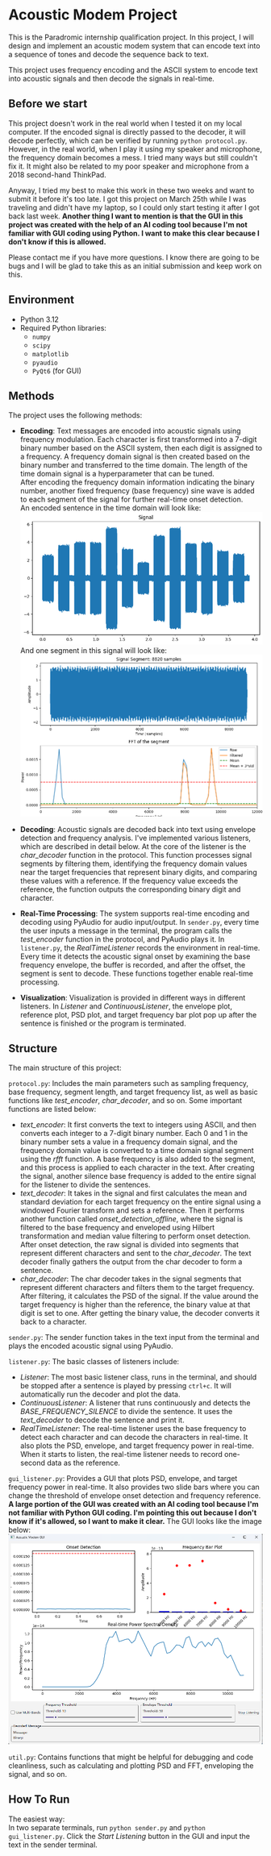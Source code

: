 # Acoustic Modem Project

This is the Paradromic internship qualification project. In this project, I will design and implement an acoustic modem system that can encode text into a sequence of tones and decode the sequence back to text.  

This project uses frequency encoding and the ASCII system to encode text into acoustic signals and then decode the signals in real-time.  

## Before we start
This project doesn't work in the real world when I tested it on my local computer. If the encoded signal is directly passed to the decoder, it will decode perfectly, which can be verified by running `python protocol.py`. However, in the real world, when I play it using my speaker and microphone, the frequency domain becomes a mess. I tried many ways but still couldn't fix it. It might also be related to my poor speaker and microphone from a 2018 second-hand ThinkPad.

Anyway, I tried my best to make this work in these two weeks and want to submit it before it's too late. I got this project on March 25th while I was traveling and didn't have my laptop, so I could only start testing it after I got back last week. **Another thing I want to mention is that the GUI in this project was created with the help of an AI coding tool because I'm not familiar with GUI coding using Python. I want to make this clear because I don't know if this is allowed.**

Please contact me if you have more questions. I know there are going to be bugs and I will be glad to take this as an initial submission and keep work on this.

## Environment
- Python 3.12
- Required Python libraries:  
   - `numpy`
   - `scipy`
   - `matplotlib`
   - `pyaudio`
   - `PyQt6` (for GUI)

## Methods
The project uses the following methods:  

- **Encoding**: Text messages are encoded into acoustic signals using frequency modulation. Each character is first transformed into a 7-digit binary number based on the ASCII system, then each digit is assigned to a frequency. A frequency domain signal is then created based on the binary number and transferred to the time domain. The length of the time domain signal is a hyperparameter that can be tuned.  
After encoding the frequency domain information indicating the binary number, another fixed frequency (base frequency) sine wave is added to each segment of the signal for further real-time onset detection.  
An encoded sentence in the time domain will look like:  
![Example temporal signal](image.png)  
And one segment in this signal will look like:  
![A segment in the signal](image-1.png)

- **Decoding**: Acoustic signals are decoded back into text using envelope detection and frequency analysis. I've implemented various listeners, which are described in detail below. At the core of the listener is the *char_decoder* function in the protocol. This function processes signal segments by filtering them, identifying the frequency domain values near the target frequencies that represent binary digits, and comparing these values with a reference. If the frequency value exceeds the reference, the function outputs the corresponding binary digit and character.

- **Real-Time Processing**: The system supports real-time encoding and decoding using PyAudio for audio input/output. In `sender.py`, every time the user inputs a message in the terminal, the program calls the *test_encoder* function in the protocol, and PyAudio plays it. In `listener.py`, the *RealTimeListener* records the environment in real-time. Every time it detects the acoustic signal onset by examining the base frequency envelope, the buffer is recorded, and after the offset, the segment is sent to decode. These functions together enable real-time processing.

- **Visualization**: Visualization is provided in different ways in different listeners. In *Listener* and *ContinuousListener*, the envelope plot, reference plot, PSD plot, and target frequency bar plot pop up after the sentence is finished or the program is terminated.

## Structure

The main structure of this project:

`protocol.py`: Includes the main parameters such as sampling frequency, base frequency, segment length, and target frequency list, as well as basic functions like *test_encoder*, *char_decoder*, and so on. Some important functions are listed below:
- *text_encoder*: It first converts the text to integers using ASCII, and then converts each integer to a 7-digit binary number. Each 0 and 1 in the binary number sets a value in a frequency domain signal, and the frequency domain value is converted to a time domain signal segment using the *rfft* function. A base frequency is also added to the segment, and this process is applied to each character in the text. After creating the signal, another silence base frequency is added to the entire signal for the listener to divide the sentences.
- *text_decoder*: It takes in the signal and first calculates the mean and standard deviation for each target frequency on the entire signal using a windowed Fourier transform and sets a reference. Then it performs another function called *onset_detection_offline*, where the signal is filtered to the base frequency and enveloped using Hilbert transformation and median value filtering to perform onset detection. After onset detection, the raw signal is divided into segments that represent different characters and sent to the *char_decoder*. The text decoder finally gathers the output from the char decoder to form a sentence.
- *char_decoder*: The char decoder takes in the signal segments that represent different characters and filters them to the target frequency. After filtering, it calculates the PSD of the signal. If the value around the target frequency is higher than the reference, the binary value at that digit is set to one. After getting the binary value, the decoder converts it back to a character.

`sender.py`: The sender function takes in the text input from the terminal and plays the encoded acoustic signal using PyAudio.  

`listener.py`: The basic classes of listeners include:
- *Listener*: The most basic listener class, runs in the terminal, and should be stopped after a sentence is played by pressing `ctrl+c`. It will automatically run the decoder and plot the data.
- *ContinuousListener*: A listener that runs continuously and detects the *BASE_FREQUENCY_SILENCE* to divide the sentence. It uses the *text_decoder* to decode the sentence and print it.
- *RealTimeListener*: The real-time listener uses the base frequency to detect each character and can decode the characters in real-time. It also plots the PSD, envelope, and target frequency power in real-time. When it starts to listen, the real-time listener needs to record one-second data as the reference.

`gui_listener.py`: Provides a GUI that plots PSD, envelope, and target frequency power in real-time. It also provides two slide bars where you can change the threshold of envelope onset detection and frequency reference. **A large portion of the GUI was created with an AI coding tool because I'm not familiar with Python GUI coding. I'm pointing this out because I don't know if it's allowed, so I want to make it clear.** The GUI looks like the image below:  
![alt text](image-2.png)

`util.py`: Contains functions that might be helpful for debugging and code cleanliness, such as calculating and plotting PSD and FFT, enveloping the signal, and so on.

## How To Run
The easiest way:  
In two separate terminals, run `python sender.py` and `python gui_listener.py`. Click the *Start Listening* button in the GUI and input the text in the sender terminal.
